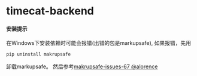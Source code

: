 # timecat-backend
#### 安装提示
在Windows下安装依赖时可能会报错(出错的包是markupsafe), 如果报错，先用
```python
pip uninstall makrupsafe
```
卸载markupsafe。
然后参考[makrupsafe-issues-67 @alorence](https://github.com/pallets/markupsafe/issues/67)
